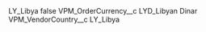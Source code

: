 <?xml version="1.0" encoding="UTF-8"?>
<CustomMetadata xmlns="http://soap.sforce.com/2006/04/metadata" xmlns:xsi="http://www.w3.org/2001/XMLSchema-instance" xmlns:xsd="http://www.w3.org/2001/XMLSchema">
    <label>LY_Libya</label>
    <protected>false</protected>
    <values>
        <field>VPM_OrderCurrency__c</field>
        <value xsi:type="xsd:string">LYD_Libyan Dinar</value>
    </values>
    <values>
        <field>VPM_VendorCountry__c</field>
        <value xsi:type="xsd:string">LY_Libya</value>
    </values>
</CustomMetadata>
